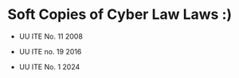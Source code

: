 # Soft Copies of Cyber Law Laws :)

- UU ITE No. 11 2008

- UU ITE no. 19 2016

- UU ITE No. 1 2024

